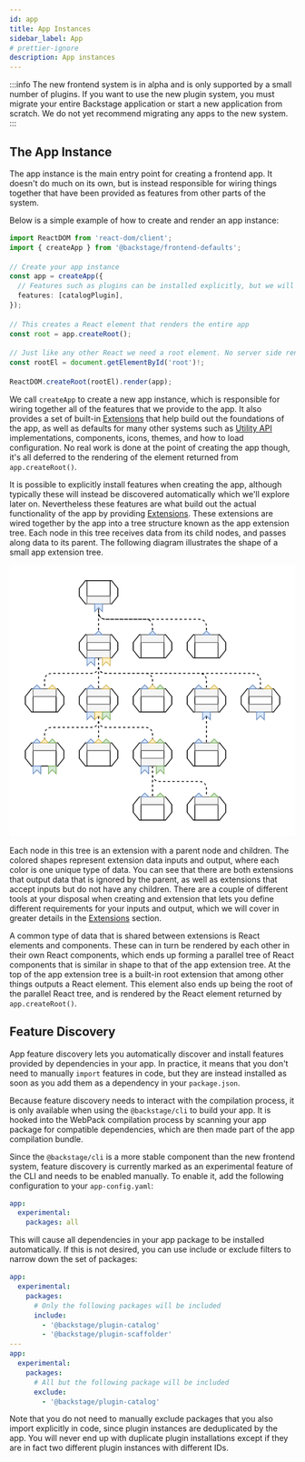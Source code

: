```yaml
---
id: app
title: App Instances
sidebar_label: App
# prettier-ignore
description: App instances
---
```


:::info
The new frontend system is in alpha and is only supported by a small number of plugins. If you want to use the new
plugin system, you must migrate your entire Backstage application or start a new application from scratch. We do not yet
recommend migrating any apps to the new system.
:::

## The App Instance

The app instance is the main entry point for creating a frontend app. It doesn't do much on its own, but is instead responsible for wiring things together that have been provided as features from other parts of the system.

Below is a simple example of how to create and render an app instance:

```ts
import ReactDOM from 'react-dom/client';
import { createApp } from '@backstage/frontend-defaults';

// Create your app instance
const app = createApp({
  // Features such as plugins can be installed explicitly, but we will explore other options later on
  features: [catalogPlugin],
});

// This creates a React element that renders the entire app
const root = app.createRoot();

// Just like any other React we need a root element. No server side rendering is used.
const rootEl = document.getElementById('root')!;

ReactDOM.createRoot(rootEl).render(app);
```

We call `createApp` to create a new app instance, which is responsible for wiring together all of the features that we provide to the app. It also provides a set of built-in [Extensions](./20-extensions.md) that help build out the foundations of the app, as well as defaults for many other systems such as [Utility API](./33-utility-apis.md) implementations, components, icons, themes, and how to load configuration. No real work is done at the point of creating the app though, it's all deferred to the rendering of the element returned from `app.createRoot()`.

It is possible to explicitly install features when creating the app, although typically these will instead be discovered automatically which we'll explore later on. Nevertheless these features are what build out the actual functionality of the app by providing [Extensions](./20-extensions.md). These extensions are wired together by the app into a tree structure known as the app extension tree. Each node in this tree receives data from its child nodes, and passes along data to its parent. The following diagram illustrates the shape of a small app extension tree.

![frontend system app structure diagram](../../assets/frontend-system/architecture-app.drawio.svg)

Each node in this tree is an extension with a parent node and children. The colored shapes represent extension data inputs and output, where each color is one unique type of data. You can see that there are both extensions that output data that is ignored by the parent, as well as extensions that accept inputs but do not have any children. There are a couple of different tools at your disposal when creating and extension that lets you define different requirements for your inputs and output, which we will cover in greater details in the [Extensions](./20-extensions.md) section.

A common type of data that is shared between extensions is React elements and components. These can in turn be rendered by each other in their own React components, which ends up forming a parallel tree of React components that is similar in shape to that of the app extension tree. At the top of the app extension tree is a built-in root extension that among other things outputs a React element. This element also ends up being the root of the parallel React tree, and is rendered by the React element returned by `app.createRoot()`.

## Feature Discovery

App feature discovery lets you automatically discover and install features provided by dependencies in your app. In practice, it means that you don't need to manually `import` features in code, but they are instead installed as soon as you add them as a dependency in your `package.json`.

Because feature discovery needs to interact with the compilation process, it is only available when using the `@backstage/cli` to build your app. It is hooked into the WebPack compilation process by scanning your app package for compatible dependencies, which are then made part of the app compilation bundle.

Since the `@backstage/cli` is a more stable component than the new frontend system, feature discovery is currently marked as an experimental feature of the CLI and needs to be enabled manually. To enable it, add the following configuration to your `app-config.yaml`:

```yaml
app:
  experimental:
    packages: all
```

This will cause all dependencies in your app package to be installed automatically. If this is not desired, you can use include or exclude filters to narrow down the set of packages:

```yaml
app:
  experimental:
    packages:
      # Only the following packages will be included
      include:
        - '@backstage/plugin-catalog'
        - '@backstage/plugin-scaffolder'
---
app:
  experimental:
    packages:
      # All but the following package will be included
      exclude:
        - '@backstage/plugin-catalog'
```

Note that you do not need to manually exclude packages that you also import explicitly in code, since plugin instances are deduplicated by the app. You will never end up with duplicate plugin installations except if they are in fact two different plugin instances with different IDs.
